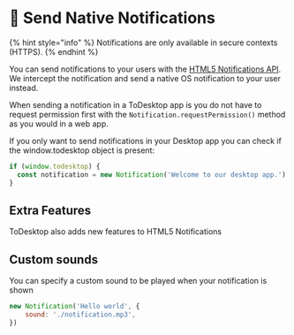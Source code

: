# 🌟 Send Native Notifications

{% hint style="info" %}
Notifications are only available in secure contexts (HTTPS).
{% endhint %}

You can send notifications to your users with the [HTML5 Notifications API](https://developer.mozilla.org/en-US/docs/Web/API/Notifications_API). We intercept the notification and send a native OS notification to your user instead.

When sending a notification in a ToDesktop app is you do not have to request permission first with the `Notification.requestPermission()` method as you would in a web app.

If you only want to send notifications in your Desktop app you can check if the window.todesktop object is present:

```javascript
if (window.todesktop) {
  const notification = new Notification('Welcome to our desktop app.')
}
```

## Extra Features

ToDesktop also adds new features to HTML5 Notifications

## Custom sounds

You can specify a custom sound to be played when your notification is shown

```javascript
new Notification('Hello world', {
    sound: './notification.mp3',
})
```

